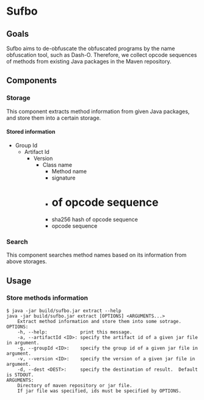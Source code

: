 # Sufbo

## Goals

Sufbo aims to de-obfuscate the obfuscated programs by the name obfuscation tool, such as Dash-O.
Therefore, we collect opcode sequences of methods from existing Java packages in the Maven repository.

## Components

### Storage

This component extracts method information from given Java packages, and store them into a certain storage.

#### Stored information

* Group Id
    * Artifact Id
        * Version
            * Class name
                * Method name
                * signature
                * # of opcode sequence
                * sha256 hash of opcode sequence
                * opcode sequence

### Search

This component searches method names based on its information from above storages.


## Usage

### Store methods information

```
$ java -jar build/sufbo.jar extract --help
java -jar build/sufbo.jar extract [OPTIONS] <ARGUMENTS...>
    Extract method information and store them into some sotrage.
OPTIONS:
    -h, --help:            print this message.
    -a, --artifactId <ID>: specify the artifact id of a given jar file in argument.
    -g, --groupId <ID>:    specify the group id of a given jar file in argument.
    -v, --version <ID>:    specify the version of a given jar file in argument.
    -d, --dest <DEST>:     specify the destination of result.  Default is STDOUT.
ARGUMENTS:
    Directory of maven repository or jar file.
    If jar file was specified, ids must be specified by OPTIONS.
```
